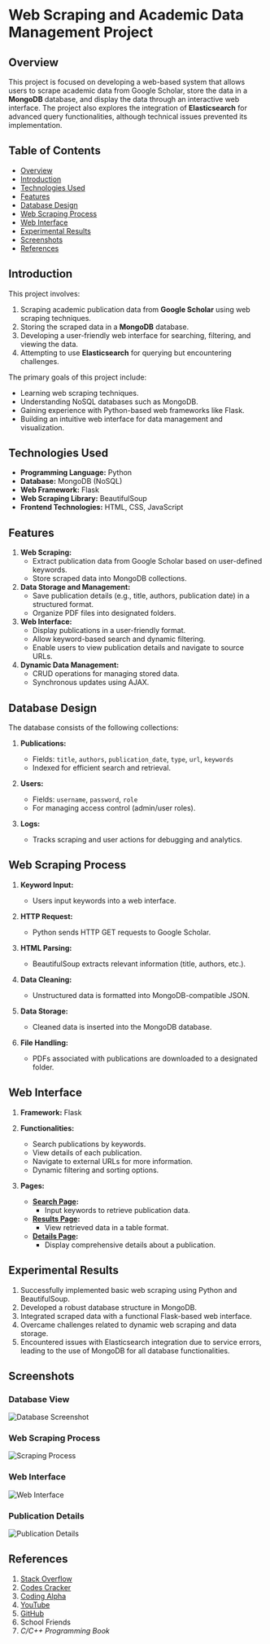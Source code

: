 # Web Scraping and Academic Data Management Project

## Overview
This project is focused on developing a web-based system that allows users to scrape academic data from Google Scholar, store the data in a **MongoDB** database, and display the data through an interactive web interface. The project also explores the integration of **Elasticsearch** for advanced query functionalities, although technical issues prevented its implementation.

## Table of Contents
- [Overview](#overview)
- [Introduction](#introduction)
- [Technologies Used](#technologies-used)
- [Features](#features)
- [Database Design](#database-design)
- [Web Scraping Process](#web-scraping-process)
- [Web Interface](#web-interface)
- [Experimental Results](#experimental-results)
- [Screenshots](#screenshots)
- [References](#references)

## Introduction
This project involves:
1. Scraping academic publication data from **Google Scholar** using web scraping techniques.
2. Storing the scraped data in a **MongoDB** database.
3. Developing a user-friendly web interface for searching, filtering, and viewing the data.
4. Attempting to use **Elasticsearch** for querying but encountering challenges.

The primary goals of this project include:
- Learning web scraping techniques.
- Understanding NoSQL databases such as MongoDB.
- Gaining experience with Python-based web frameworks like Flask.
- Building an intuitive web interface for data management and visualization.

## Technologies Used
- **Programming Language:** Python
- **Database:** MongoDB (NoSQL)
- **Web Framework:** Flask
- **Web Scraping Library:** BeautifulSoup
- **Frontend Technologies:** HTML, CSS, JavaScript

## Features
1. **Web Scraping:**
   - Extract publication data from Google Scholar based on user-defined keywords.
   - Store scraped data into MongoDB collections.
2. **Data Storage and Management:**
   - Save publication details (e.g., title, authors, publication date) in a structured format.
   - Organize PDF files into designated folders.
3. **Web Interface:**
   - Display publications in a user-friendly format.
   - Allow keyword-based search and dynamic filtering.
   - Enable users to view publication details and navigate to source URLs.
4. **Dynamic Data Management:**
   - CRUD operations for managing stored data.
   - Synchronous updates using AJAX.

## Database Design
The database consists of the following collections:

1. **Publications:**
   - Fields: `title`, `authors`, `publication_date`, `type`, `url`, `keywords`
   - Indexed for efficient search and retrieval.

2. **Users:**
   - Fields: `username`, `password`, `role`
   - For managing access control (admin/user roles).

3. **Logs:**
   - Tracks scraping and user actions for debugging and analytics.

## Web Scraping Process
1. **Keyword Input:**
   - Users input keywords into a web interface.

2. **HTTP Request:**
   - Python sends HTTP GET requests to Google Scholar.

3. **HTML Parsing:**
   - BeautifulSoup extracts relevant information (title, authors, etc.).

4. **Data Cleaning:**
   - Unstructured data is formatted into MongoDB-compatible JSON.

5. **Data Storage:**
   - Cleaned data is inserted into the MongoDB database.

6. **File Handling:**
   - PDFs associated with publications are downloaded to a designated folder.

## Web Interface
1. **Framework:** Flask
2. **Functionalities:**
   - Search publications by keywords.
   - View details of each publication.
   - Navigate to external URLs for more information.
   - Dynamic filtering and sorting options.

3. **Pages:**
   - **[Search Page](images/web_interface_search.png):**
     - Input keywords to retrieve publication data.
   - **[Results Page](images/web_interface_results.png):**
     - View retrieved data in a table format.
   - **[Details Page](images/web_interface_details.png):**
     - Display comprehensive details about a publication.

## Experimental Results
1. Successfully implemented basic web scraping using Python and BeautifulSoup.
2. Developed a robust database structure in MongoDB.
3. Integrated scraped data with a functional Flask-based web interface.
4. Overcame challenges related to dynamic web scraping and data storage.
5. Encountered issues with Elasticsearch integration due to service errors, leading to the use of MongoDB for all database functionalities.

## Screenshots
### Database View
![Database Screenshot](images/database_screenshot.png)

### Web Scraping Process
![Scraping Process](images/scraping_process.png)

### Web Interface
![Web Interface](images/web_interface.png)

### Publication Details
![Publication Details](images/publication_details.png)

## References
1. [Stack Overflow](https://stackoverflow.com)
2. [Codes Cracker](https://codescracker.com)
3. [Coding Alpha](https://codingalpha.com)
4. [YouTube](https://youtube.com)
5. [GitHub](https://github.com)
6. School Friends
7. *C/C++ Programming Book*
